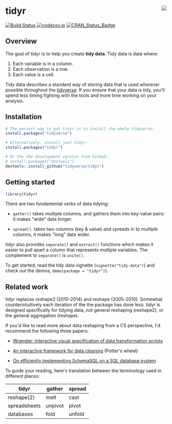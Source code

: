 
<!-- README.md is generated from README.Rmd. Please edit that file -->
tidyr <img src="logo.png" align="right" />
==========================================

[![Build Status](https://travis-ci.org/tidyverse/tidyr.svg?branch=master)](https://travis-ci.org/tidyverse/tidyr) [![codecov.io](http://codecov.io/github/tidyverse/tidyr/coverage.svg?branch=master)](http://codecov.io/github/tidyverse/tidyr?branch=master) [![CRAN\_Status\_Badge](http://www.r-pkg.org/badges/version/tidyr)](http://cran.r-project.org/package=tidyr)

Overview
--------

The goal of tidyr is to help you create **tidy data**. Tidy data is data where:

1.  Each variable is in a column.
2.  Each observation is a row.
3.  Each value is a cell.

Tidy data describes a standard way of storing data that is used wherever possible throughout the [tidyverse](http://tidyverse.org). If you ensure that your data is tidy, you'll spend less timing fighting with the tools and more time working on your analysis.

Installation
------------

``` r
# The easiest way to get tidyr is to install the whole tidyverse:
install.packages("tidyverse")

# Alternatively, install just tidyr:
install.packages("tidyr")

# Or the the development version from GitHub:
# install.packages("devtools")
devtools::install_github("tidyverse/tidyr")
```

Getting started
---------------

``` r
library(tidyr)
```

There are two fundamental verbs of data tidying:

-   `gather()` takes multiple columns, and gathers them into key-value pairs: it makes "wide" data longer.

-   `spread()`. takes two columns (key & value) and spreads in to multiple columns, it makes "long" data wider.

tidyr also provides `separate()` and `extract()` functions which makes it easier to pull apart a column that represents multiple variables. The complement to `separate()` is `unite()`.

To get started, read the tidy data vignette (`vignette("tidy-data")`) and check out the demos, `demo(package = "tidyr")`).

Related work
------------

tidyr replaces reshape2 (2010-2014) and reshape (2005-2010). Somewhat counterintuitively each iteration of the the package has done less. tidyr is designed specifically for tidying data, not general reshaping (reshape2), or the general aggregation (reshape).

If you'd like to read more about data reshaping from a CS perspective, I'd recommend the following three papers:

-   [Wrangler: Interactive visual specification of data transformation scripts](http://vis.stanford.edu/papers/wrangler)

-   [An interactive framework for data cleaning](https://www.eecs.berkeley.edu/Pubs/TechRpts/2000/CSD-00-1110.pdf) (Potter's wheel)

-   [On efficiently implementing SchemaSQL on a SQL database system](http://www.vldb.org/conf/1999/P45.pdf)

To guide your reading, here's translation between the terminology used in different places:

| tidyr        | gather  | spread |
|--------------|---------|--------|
| reshape(2)   | melt    | cast   |
| spreadsheets | unpivot | pivot  |
| databases    | fold    | unfold |
